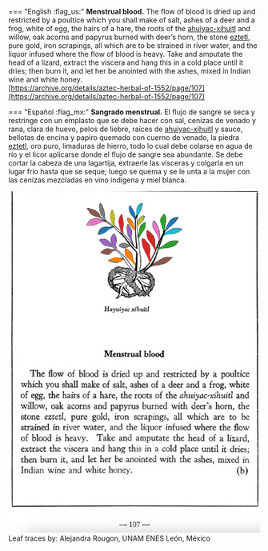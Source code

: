 
=== "English :flag_us:"
    **Menstrual blood.** The flow of blood is dried up and restricted by a poultice which you shall make of salt, ashes of a deer and a frog, white of egg, the hairs of a hare, the roots of the [ahuiyac-xihuitl](Ahuiyac-xihuitl.md) and willow, oak acorns and papyrus burned with deer’s horn, the stone [eztetl](eztetl.md), pure gold, iron scrapings, all which are to be strained in river water, and the liquor infused where the flow of blood is heavy. Take and amputate the head of a lizard, extract the viscera and hang this in a cold place until it dries; then burn it, and let her be anointed with the ashes, mixed in Indian wine and white honey.  
    [https://archive.org/details/aztec-herbal-of-1552/page/107](https://archive.org/details/aztec-herbal-of-1552/page/107)  


=== "Español :flag_mx:"
    **Sangrado menstrual.** El flujo de sangre se seca y restringe con un emplasto que se debe hacer con sal, cenizas de venado y rana, clara de huevo, pelos de liebre, raíces de [ahuiyac-xihuitl](Ahuiyac-xihuitl.md) y sauce, bellotas de encina y papiro quemado con cuerno de venado, la piedra [eztetl](eztetl.md), oro puro, limaduras de hierro, todo lo cual debe colarse en agua de río y el licor aplicarse donde el flujo de sangre sea abundante. Se debe cortar la cabeza de una lagartija, extraerle las vísceras y colgarla en un lugar frío hasta que se seque; luego se quema y se le unta a la mujer con las cenizas mezcladas en vino indígena y miel blanca.  


![A_p107.png](assets/A_p107.png)  
Leaf traces by: Alejandra Rougon, UNAM ENES León, México  